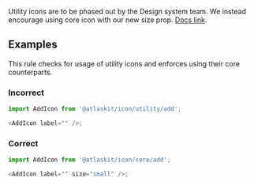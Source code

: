 Utility icons are to be phased out by the Design system team. We instead encourage using core icon
with our new size prop. [Docs link](https://atlassian.design/components/icon/usage).

## Examples

This rule checks for usage of utility icons and enforces using their core counterparts.

### Incorrect

```js
import AddIcon from '@atlaskit/icon/utility/add';

<AddIcon label="" />;
```

### Correct

```js
import AddIcon from '@atlaskit/icon/core/add';

<AddIcon label="" size="small" />;
```
